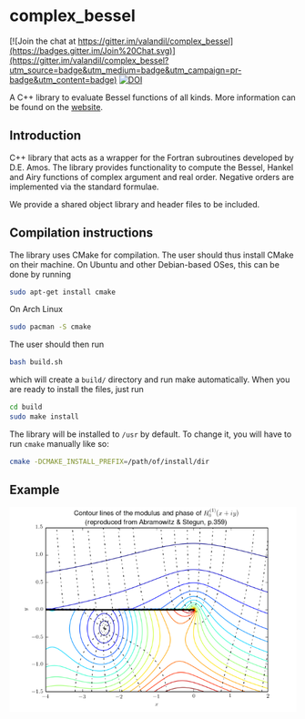 complex_bessel
==============

[![Join the chat at https://gitter.im/valandil/complex_bessel](https://badges.gitter.im/Join%20Chat.svg)](https://gitter.im/valandil/complex_bessel?utm_source=badge&utm_medium=badge&utm_campaign=pr-badge&utm_content=badge)
[![DOI](https://zenodo.org/badge/doi/10.5281/zenodo.11077.png)](http://dx.doi.org/10.5281/zenodo.11077)

A C++ library to evaluate Bessel functions of all kinds. More information can 
be found on the [website](http://valandil.github.io/complex_bessel).

## Introduction

C++ library that acts as a wrapper for the Fortran subroutines developed by D.E. Amos.
The library provides functionality to compute the Bessel, Hankel and Airy functions of
complex argument and real order. Negative orders are implemented via the standard formulae.

We provide a shared object library and header files to be included.

## Compilation instructions

The library uses CMake for compilation. The user should thus install CMake
on their machine. On Ubuntu and other Debian-based OSes, this can be done
by running
  ```bash
  sudo apt-get install cmake
  ```
On Arch Linux
  ```bash
  sudo pacman -S cmake
  ```

The user should then run
  ```bash
  bash build.sh
  ```
which will create a `build/` directory and run make automatically. When
you are ready to install the files, just run 
  ```bash
  cd build
  sudo make install
  ```
The library will be installed to `/usr` by default. To change
it, you will have to run `cmake` manually like so:
  ```bash
  cmake -DCMAKE_INSTALL_PREFIX=/path/of/install/dir
 ```

## Example
![Contours of Hankel function](/tests/contours.png)
